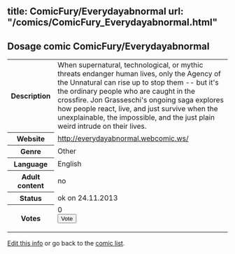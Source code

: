 title: ComicFury/Everydayabnormal
url: "/comics/ComicFury_Everydayabnormal.html"
---
Dosage comic ComicFury/Everydayabnormal
-----------------------------------------

<p id="msg"></p>
<script type="text/javascript">
if (window.location.search === '?edit_info_mail=sent_ok') {
  var elem = document.getElementById("msg");
  elem.innerHTML = 'Edited information sucessfully sent for review, which is usually done daily. Thanks!';
  elem.className = 'ok';
}
</script>
<table class="comicinfo">
<tr>
<th>Description</th><td>When supernatural, technological, or mythic threats endanger human lives, only the Agency of the Unnatural can rise up to stop them -- but it's the ordinary people who are caught in the crossfire. Jon Grasseschi's ongoing saga explores how people react, live, and just survive when the unexplainable, the impossible, and the just plain weird intrude on their lives.</td>
</tr>
<tr>
<th>Website</th><td><a href="http://everydayabnormal.webcomic.ws/">http://everydayabnormal.webcomic.ws/</a></td>
</tr>
<tr>
<th>Genre</th><td>Other</td>
</tr>
<tr>
<th>Language</th><td>English</td>
</tr>
<tr>
<th>Adult content</th><td>no</td>
</tr>
<tr>
<th>Status</th><td>ok on 24.11.2013</td>
</tr>
<tr>
<th>Votes</th><td>0
<form action="http://gaecounter.appspot.com/count/" method="POST">
<input name="name" type="hidden" value="ComicFury_Everydayabnormal"/>
<input name="uid" type="hidden" id="voteuid" value=""/>
<input type="submit" value="Vote"/>
</form>
</td>
</tr>
</table>
<script type="text/javascript">
var ua = navigator.userAgent;
document.getElementById("voteuid").value = ua.replace(/[^a-zA-Z0-9\._:]/g , "_");;
</script>

[Edit this info](ComicFury_Everydayabnormal_edit.html) or go back to the [comic list](../comic-index.html).

